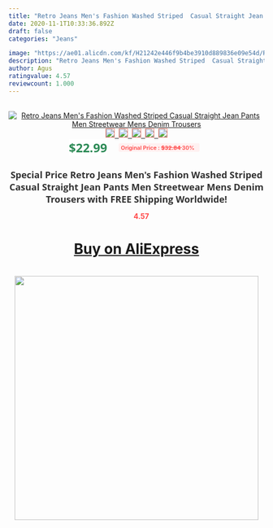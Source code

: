 ```yaml
---
title: "Retro Jeans Men's Fashion Washed Striped  Casual Straight Jean Pants Men Streetwear Mens Denim Trousers"
date: 2020-11-1T10:33:36.892Z
draft: false
categories: "Jeans"

image: "https://ae01.alicdn.com/kf/H21242e446f9b4be3910d889836e09e54d/Retro-Jeans-Men-s-Fashion-Washed-Striped-Casual-Straight-Jean-Pants-Men-Streetwear-Mens-Denim-Trousers.jpg"
description: "Retro Jeans Men's Fashion Washed Striped  Casual Straight Jean Pants Men Streetwear Mens Denim Trousers"
author: Agus
ratingvalue: 4.57
reviewcount: 1.000
---
```

<br>
<div style="text-align: center;">
<a href="https://s.click.aliexpress.com/e/_9i0fnJ" target="_blank" rel="nofollow noopener noreferrer"><img alt="Retro Jeans Men's Fashion Washed Striped  Casual Straight Jean Pants Men Streetwear Mens Denim Trousers" class="magnifier-image" src="https://ae01.alicdn.com/kf/H21242e446f9b4be3910d889836e09e54d/Retro-Jeans-Men-s-Fashion-Washed-Striped-Casual-Straight-Jean-Pants-Men-Streetwear-Mens-Denim-Trousers.jpg_640x640.jpg">
<br>
<img style="border:1px solid salmon" src="https://ae01.alicdn.com/kf/H21242e446f9b4be3910d889836e09e54d/Retro-Jeans-Men-s-Fashion-Washed-Striped-Casual-Straight-Jean-Pants-Men-Streetwear-Mens-Denim-Trousers.jpg_120x120.jpg">&nbsp;&nbsp;<img style="border:1px solid salmon" src="https://ae01.alicdn.com/kf/H23f79b545105471b970c9c70753b798cn/Retro-Jeans-Men-s-Fashion-Washed-Striped-Casual-Straight-Jean-Pants-Men-Streetwear-Mens-Denim-Trousers.jpg_120x120.jpg">&nbsp;&nbsp;<img style="border:1px solid salmon" src="https://ae01.alicdn.com/kf/H82fdfe98915649a4bf1bdc480e2094cae/Retro-Jeans-Men-s-Fashion-Washed-Striped-Casual-Straight-Jean-Pants-Men-Streetwear-Mens-Denim-Trousers.jpg_120x120.jpg">&nbsp;&nbsp;<img style="border:1px solid salmon" src="https://ae01.alicdn.com/kf/H428105d502e14c1a96fea7e5471725643/Retro-Jeans-Men-s-Fashion-Washed-Striped-Casual-Straight-Jean-Pants-Men-Streetwear-Mens-Denim-Trousers.jpg_120x120.jpg">&nbsp;&nbsp;<img style="border:1px solid salmon" src="https://ae01.alicdn.com/kf/H86b88ceffa9742db95bc4ef17b85c463G/Retro-Jeans-Men-s-Fashion-Washed-Striped-Casual-Straight-Jean-Pants-Men-Streetwear-Mens-Denim-Trousers.jpg_120x120.jpg"></a></div><br0>
<div style="text-align: center;"><span style="background-color: white; border: 0px; box-sizing: border-box; color: seagreen; display: inline-block; font-family: &quot;open sans&quot; , &quot;arial&quot; , &quot;helvetica&quot; , sans-serif , &quot;heiti&quot;; font-size: 24px; font-stretch: inherit; font-weight: 700; line-height: inherit; margin: 0px 10px 0px 0px; padding: 0px; vertical-align: middle;">$22.99 </span>
<span style="background: rgb(255 , 241 , 241); border-radius: 3px; border: 0px; box-sizing: border-box; color: #ff4747; display: inline-block; font-family: inherit; font-size: 12px; font-stretch: inherit; font-style: inherit; font-variant: inherit; font-weight: 600; line-height: inherit; margin: 0px; padding: 2px 5px; transform: scale(0.9); vertical-align: middle;">Original Price : <b style="text-decoration: line-through;">$32.84 </b> 30%&nbsp;&nbsp;</span></div>
<h1 style="color: #333333; display: inline-block; font-family: &quot;open sans&quot; , &quot;arial&quot; , &quot;helvetica&quot; , sans-serif , &quot;heiti&quot;; font-size: 18px; font-stretch: inherit; font-weight: 700; text-align: center;">Special Price Retro Jeans Men's Fashion Washed Striped  Casual Straight Jean Pants Men Streetwear Mens Denim Trousers with FREE Shipping Worldwide!</h1>
<div style="color: #ff4747; text-align: center;">
<img src="https://4.bp.blogspot.com/-M0ZcTcb-5uY/XleCXlxnR4I/AAAAAAAAAEc/OrjgMkXV1oMQFaCRZj5HQwOCBcu3w1FegCPcBGAYYCw/s1600/star.png" style="height: 15px;">&nbsp;<b>4.57</b></div>
<div class="button_cont" align="center"><a class="buynow_a" href="https://s.click.aliexpress.com/e/_9i0fnJ" target="_blank" rel="nofollow noopener noreferrer"><H1>Buy on AliExpress</H1></a></div><br>
<div class="separator" style="clear: both; text-align: center;">
<img src="https://lh3.googleusercontent.com/-pTy5HemUv9M/XlePHvY0dAI/AAAAAAAAAE4/0nX5iRUoIWY8eMW9Dpxeirr157OZliDIgCLcBGAsYHQ/s1600/badge.gif" width="480">
</div>
